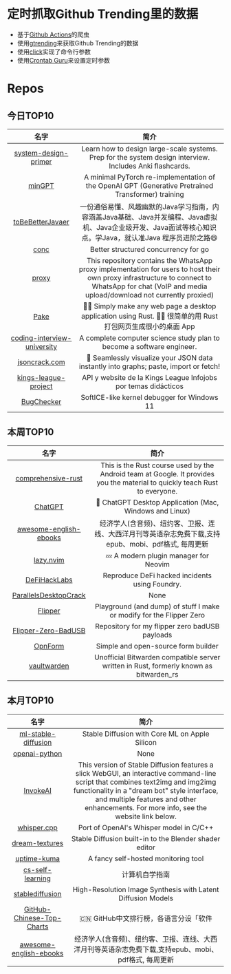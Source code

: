 # 定时抓取Github Trending里的数据
* 基于[Github Actions](https://docs.github.com/en/actions)的爬虫
* 使用[gtrending](https://github.com/hedythedev/gtrending)来获取Github Trending的数据
* 使用[click](https://github.com/pallets/click)实现了命令行参数
* 使用[Crontab Guru](https://crontab.guru/)来设置定时参数

# Repos
## 今日TOP10 
<!-- START OF DAILY_TOP10_REPOS -->
| 名字 | 简介 |
| :----: | :----: |
| [system-design-primer](https://github.com/donnemartin/system-design-primer) | Learn how to design large-scale systems. Prep for the system design interview. Includes Anki flashcards. |
| [minGPT](https://github.com/karpathy/minGPT) | A minimal PyTorch re-implementation of the OpenAI GPT (Generative Pretrained Transformer) training |
| [toBeBetterJavaer](https://github.com/itwanger/toBeBetterJavaer) | 一份通俗易懂、风趣幽默的Java学习指南，内容涵盖Java基础、Java并发编程、Java虚拟机、Java企业级开发、Java面试等核心知识点。学Java，就认准Java 程序员进阶之路😄 |
| [conc](https://github.com/sourcegraph/conc) | Better structured concurrency for go |
| [proxy](https://github.com/WhatsApp/proxy) | This repository contains the WhatsApp proxy implementation for users to host their own proxy infrastructure to connect to WhatsApp for chat (VoIP and media upload/download not currently proxied) |
| [Pake](https://github.com/tw93/Pake) | 🤱🏻 Simply make any web page a desktop application using Rust. 🤱🏻 很简单的用 Rust 打包网页生成很小的桌面 App |
| [coding-interview-university](https://github.com/jwasham/coding-interview-university) | A complete computer science study plan to become a software engineer. |
| [jsoncrack.com](https://github.com/AykutSarac/jsoncrack.com) | 🔮 Seamlessly visualize your JSON data instantly into graphs; paste, import or fetch! |
| [kings-league-project](https://github.com/midudev/kings-league-project) | API y website de la Kings League Infojobs por temas didácticos |
| [BugChecker](https://github.com/vitoplantamura/BugChecker) | SoftICE-like kernel debugger for Windows 11 |
<!-- END OF DAILY_TOP10_REPOS -->

## 本周TOP10
<!-- START OF WEEKLY_TOP10_REPOS -->
| 名字 | 简介 |
| :----: | :----: |
| [comprehensive-rust](https://github.com/google/comprehensive-rust) | This is the Rust course used by the Android team at Google. It provides you the material to quickly teach Rust to everyone. |
| [ChatGPT](https://github.com/lencx/ChatGPT) | 🤖 ChatGPT Desktop Application (Mac, Windows and Linux) |
| [awesome-english-ebooks](https://github.com/hehonghui/awesome-english-ebooks) | 经济学人(含音频)、纽约客、卫报、连线、大西洋月刊等英语杂志免费下载,支持epub、mobi、pdf格式, 每周更新 |
| [lazy.nvim](https://github.com/folke/lazy.nvim) | 💤 A modern plugin manager for Neovim |
| [DeFiHackLabs](https://github.com/SunWeb3Sec/DeFiHackLabs) | Reproduce DeFi hacked incidents using Foundry. |
| [ParallelsDesktopCrack](https://github.com/dreamncn/ParallelsDesktopCrack) | None |
| [Flipper](https://github.com/UberGuidoZ/Flipper) | Playground (and dump) of stuff I make or modify for the Flipper Zero |
| [Flipper-Zero-BadUSB](https://github.com/I-Am-Jakoby/Flipper-Zero-BadUSB) | Repository for my flipper zero badUSB payloads |
| [OpnForm](https://github.com/JhumanJ/OpnForm) | Simple and open-source form builder |
| [vaultwarden](https://github.com/dani-garcia/vaultwarden) | Unofficial Bitwarden compatible server written in Rust, formerly known as bitwarden_rs |
<!-- END OF WEEKLY_TOP10_REPOS -->

## 本月TOP10
<!-- START OF MONTHLY_TOP10_REPOS -->
| 名字 | 简介 |
| :----: | :----: |
| [ml-stable-diffusion](https://github.com/apple/ml-stable-diffusion) | Stable Diffusion with Core ML on Apple Silicon |
| [openai-python](https://github.com/openai/openai-python) | None |
| [InvokeAI](https://github.com/invoke-ai/InvokeAI) | This version of Stable Diffusion features a slick WebGUI, an interactive command-line script that combines text2img and img2img functionality in a "dream bot" style interface, and multiple features and other enhancements. For more info, see the website link below. |
| [whisper.cpp](https://github.com/ggerganov/whisper.cpp) | Port of OpenAI's Whisper model in C/C++ |
| [dream-textures](https://github.com/carson-katri/dream-textures) | Stable Diffusion built-in to the Blender shader editor |
| [uptime-kuma](https://github.com/louislam/uptime-kuma) | A fancy self-hosted monitoring tool |
| [cs-self-learning](https://github.com/PKUFlyingPig/cs-self-learning) | 计算机自学指南 |
| [stablediffusion](https://github.com/Stability-AI/stablediffusion) | High-Resolution Image Synthesis with Latent Diffusion Models |
| [GitHub-Chinese-Top-Charts](https://github.com/GrowingGit/GitHub-Chinese-Top-Charts) | 🇨🇳 GitHub中文排行榜，各语言分设「软件 | 资料」榜单，精准定位中文好项目。各取所需，高效学习。 |
| [awesome-english-ebooks](https://github.com/hehonghui/awesome-english-ebooks) | 经济学人(含音频)、纽约客、卫报、连线、大西洋月刊等英语杂志免费下载,支持epub、mobi、pdf格式, 每周更新 |
<!-- END OF MONTHLY_TOP10_REPOS -->
